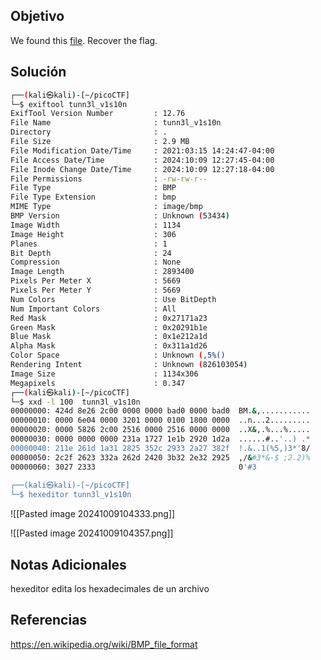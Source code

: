 ## Objetivo
We found this [file](https://mercury.picoctf.net/static/7b2d7c26630e977197022d0af09e3aeb/tunn3l_v1s10n). Recover the flag.
## Solución
```bash
┌──(kali㉿kali)-[~/picoCTF]
└─$ exiftool tunn3l_v1s10n 
ExifTool Version Number         : 12.76
File Name                       : tunn3l_v1s10n
Directory                       : .
File Size                       : 2.9 MB
File Modification Date/Time     : 2021:03:15 14:24:47-04:00
File Access Date/Time           : 2024:10:09 12:27:45-04:00
File Inode Change Date/Time     : 2024:10:09 12:27:18-04:00
File Permissions                : -rw-rw-r--
File Type                       : BMP
File Type Extension             : bmp
MIME Type                       : image/bmp
BMP Version                     : Unknown (53434)
Image Width                     : 1134
Image Height                    : 306
Planes                          : 1
Bit Depth                       : 24
Compression                     : None
Image Length                    : 2893400
Pixels Per Meter X              : 5669
Pixels Per Meter Y              : 5669
Num Colors                      : Use BitDepth
Num Important Colors            : All
Red Mask                        : 0x27171a23
Green Mask                      : 0x20291b1e
Blue Mask                       : 0x1e212a1d
Alpha Mask                      : 0x311a1d26
Color Space                     : Unknown (,5%()
Rendering Intent                : Unknown (826103054)
Image Size                      : 1134x306
Megapixels                      : 0.347
┌──(kali㉿kali)-[~/picoCTF]
└─$ xxd -l 100  tunn3l_v1s10n 
00000000: 424d 8e26 2c00 0000 0000 bad0 0000 bad0  BM.&,...........
00000010: 0000 6e04 0000 3201 0000 0100 1800 0000  ..n...2.........
00000020: 0000 5826 2c00 2516 0000 2516 0000 0000  ..X&,.%...%.....
00000030: 0000 0000 0000 231a 1727 1e1b 2920 1d2a  ......#..'..) .*
00000040: 211e 261d 1a31 2825 352c 2933 2a27 382f  !.&..1(%5,)3*'8/
00000050: 2c2f 2623 332a 262d 2420 3b32 2e32 2925  ,/&#3*&-$ ;2.2)%
00000060: 3027 2333                                0'#3
                                                                                 
┌──(kali㉿kali)-[~/picoCTF]
└─$ hexeditor tunn3l_v1s10n 

```

![[Pasted image 20241009104333.png]]

![[Pasted image 20241009104357.png]]

## Notas Adicionales
hexeditor edita los hexadecimales de un archivo
## Referencias
https://en.wikipedia.org/wiki/BMP_file_format